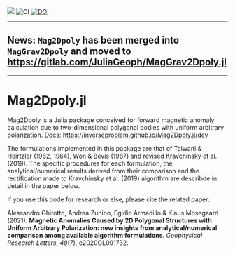 [![](https://img.shields.io/badge/docs-dev-blue.svg)](https://inverseproblem.github.io/Mag2Dpoly.jl/dev)
![CI](https://github.com/inverseproblem/Mag2Dpoly.jl/workflows/CI/badge.svg)
[![DOI](https://zenodo.org/badge/312323191.svg)](https://zenodo.org/badge/latestdoi/312323191)

---

## **News**: `Mag2Dpoly` has been **merged** into `MagGrav2Dpoly` and **moved** to  <https://gitlab.com/JuliaGeoph/MagGrav2Dpoly.jl> 

---

# Mag2Dpoly.jl
Mag2Dpoly is a Julia package conceived for forward magnetic anomaly calculation due to two-dimensional polygonal bodies with uniform arbitrary polarization.
Docs: https://inverseproblem.github.io/Mag2Dpoly.jl/dev

The formulations implemented in this package are that of Talwani & Heirtzler (1962, 1964), Won & Bevis (1987) and revised Kravchinsky et al. (2019).
The specific procedures for each formulation, the analytical/numerical results derived from their comparison and the rectification made to Kravchinsky et al. (2019) algorithm are describde in detail in the paper below.


If you use this code for research or else, please cite the related paper:

Alessandro Ghirotto, Andrea Zunino, Egidio Armadillo & Klaus Mosegaard (2021). **Magnetic Anomalies Caused by 2D Polygonal Structures with Uniform Arbitrary Polarization: new insights from analytical/numerical comparison among available algorithm formulations**. *Geophysical Research Letters, 48*(7), e2020GL091732.

